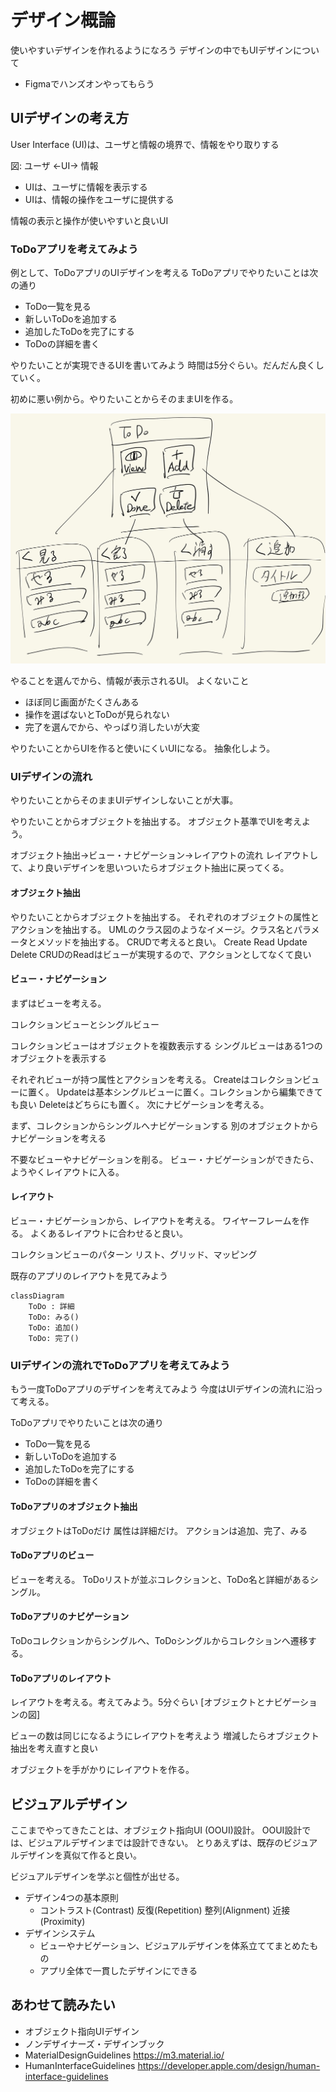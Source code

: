 
# デザイン概論

使いやすいデザインを作れるようになろう
デザインの中でもUIデザインについて

- Figmaでハンズオンやってもらう

## UIデザインの考え方

User Interface (UI)は、ユーザと情報の境界で、情報をやり取りする

図: ユーザ ←UI→ 情報

- UIは、ユーザに情報を表示する
- UIは、情報の操作をユーザに提供する

情報の表示と操作が使いやすいと良いUI

### ToDoアプリを考えてみよう

例として、ToDoアプリのUIデザインを考える
ToDoアプリでやりたいことは次の通り

- ToDo一覧を見る
- 新しいToDoを追加する
- 追加したToDoを完了にする
- ToDoの詳細を書く

やりたいことが実現できるUIを書いてみよう
時間は5分ぐらい。だんだん良くしていく。

初めに悪い例から。やりたいことからそのままUIを作る。

![bad-ui](imgs/design01.jpg)

やることを選んでから、情報が表示されるUI。
よくないこと

- ほぼ同じ画面がたくさんある
- 操作を選ばないとToDoが見られない
- 完了を選んでから、やっぱり消したいが大変

やりたいことからUIを作ると使いにくいUIになる。
抽象化しよう。

### UIデザインの流れ

やりたいことからそのままUIデザインしないことが大事。

やりたいことからオブジェクトを抽出する。
オブジェクト基準でUIを考えよう。

オブジェクト抽出→ビュー・ナビゲーション→レイアウトの流れ
レイアウトして、より良いデザインを思いついたらオブジェクト抽出に戻ってくる。

#### オブジェクト抽出

やりたいことからオブジェクトを抽出する。
それぞれのオブジェクトの属性とアクションを抽出する。
UMLのクラス図のようなイメージ。クラス名とパラメータとメソッドを抽出する。
CRUDで考えると良い。 Create Read Update Delete
CRUDのReadはビューが実現するので、アクションとしてなくて良い

#### ビュー・ナビゲーション

まずはビューを考える。

コレクションビューとシングルビュー

コレクションビューはオブジェクトを複数表示する
シングルビューはある1つのオブジェクトを表示する

それぞれビューが持つ属性とアクションを考える。
Createはコレクションビューに置く。
Updateは基本シングルビューに置く。コレクションから編集できても良い
Deleteはどちらにも置く。
次にナビゲーションを考える。

まず、コレクションからシングルへナビゲーションする
別のオブジェクトからナビゲーションを考える

不要なビューやナビゲーションを削る。
ビュー・ナビゲーションができたら、ようやくレイアウトに入る。

#### レイアウト

ビュー・ナビゲーションから、レイアウトを考える。
ワイヤーフレームを作る。
よくあるレイアウトに合わせると良い。

コレクションビューのパターン
リスト、グリッド、マッピング

既存のアプリのレイアウトを見てみよう

```mermaid
classDiagram
    ToDo : 詳細
    ToDo: みる()
    ToDo: 追加()
    ToDo: 完了()
```

### UIデザインの流れでToDoアプリを考えてみよう

もう一度ToDoアプリのデザインを考えてみよう
今度はUIデザインの流れに沿って考える。

ToDoアプリでやりたいことは次の通り

- ToDo一覧を見る
- 新しいToDoを追加する
- 追加したToDoを完了にする
- ToDoの詳細を書く

#### ToDoアプリのオブジェクト抽出

オブジェクトはToDoだけ
属性は詳細だけ。
アクションは追加、完了、みる

#### ToDoアプリのビュー

ビューを考える。
ToDoリストが並ぶコレクションと、ToDo名と詳細があるシングル。

#### ToDoアプリのナビゲーション

ToDoコレクションからシングルへ、ToDoシングルからコレクションへ遷移する。

#### ToDoアプリのレイアウト

レイアウトを考える。考えてみよう。5分ぐらい
[オブジェクトとナビゲーションの図]

ビューの数は同じになるようにレイアウトを考えよう
増減したらオブジェクト抽出を考え直すと良い

オブジェクトを手がかりにレイアウトを作る。

## ビジュアルデザイン

ここまでやってきたことは、オブジェクト指向UI (OOUI)設計。
OOUI設計では、ビジュアルデザインまでは設計できない。
とりあえずは、既存のビジュアルデザインを真似て作ると良い。

ビジュアルデザインを学ぶと個性が出せる。

- デザイン4つの基本原則
  - コントラスト(Contrast) 反復(Repetition) 整列(Alignment) 近接(Proximity)
- デザインシステム
  - ビューやナビゲーション、ビジュアルデザインを体系立ててまとめたもの
  - アプリ全体で一貫したデザインにできる

## あわせて読みたい

- オブジェクト指向UIデザイン
- ノンデザイナーズ・デザインブック
- MaterialDesignGuidelines <https://m3.material.io/>
- HumanInterfaceGuidelines <https://developer.apple.com/design/human-interface-guidelines>

